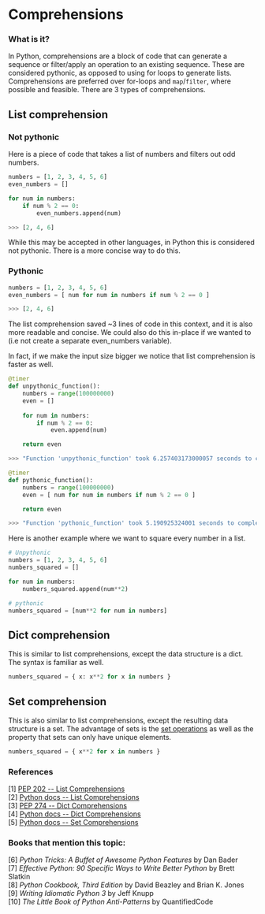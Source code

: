 # Comprehensions

### What is it?
In Python, comprehensions are a block of code that can generate a sequence or filter/apply an operation to an existing sequence. These are considered pythonic, as opposed to using for loops to generate lists. Comprehensions are preferred over for-loops and `map`/`filter`, where possible and feasible. There are 3 types of comprehensions. 

## List comprehension

### Not pythonic
Here is a piece of code that takes a list of numbers and filters out odd numbers. 

```py
numbers = [1, 2, 3, 4, 5, 6]
even_numbers = []

for num in numbers:
    if num % 2 == 0:
        even_numbers.append(num)

>>> [2, 4, 6]
```

While this may be accepted in other languages, in Python this is considered not pythonic. There is a more concise way to do this.

### Pythonic


```py
numbers = [1, 2, 3, 4, 5, 6]
even_numbers = [ num for num in numbers if num % 2 == 0 ]

>>> [2, 4, 6]
```

The list comprehension saved ~3 lines of code in this context, and it is also more readable and concise. We could also do this in-place if we wanted to (i.e not create a separate even_numbers variable).

In fact, if we make the input size bigger we notice that list comprehension is faster as well.

```py
@timer
def unpythonic_function():
    numbers = range(100000000)
    even = []
    
    for num in numbers:
        if num % 2 == 0:
            even.append(num)

    return even

>>> "Function 'unpythonic_function' took 6.257403173000057 seconds to complete."

@timer
def pythonic_function():
    numbers = range(100000000)
    even = [ num for num in numbers if num % 2 == 0 ]

    return even

>>> "Function 'pythonic_function' took 5.190925324001 seconds to complete."
```

Here is another example where we want to square every number in a list.

```py
# Unpythonic
numbers = [1, 2, 3, 4, 5, 6]
numbers_squared = []

for num in numbers:
    numbers_squared.append(num**2)

# pythonic
numbers_squared = [num**2 for num in numbers]

```

## Dict comprehension

This is similar to list comprehensions, except the data structure is a dict. The syntax is familiar as well.

```py
numbers_squared = { x: x**2 for x in numbers }
```

## Set comprehension
This is also similar to list comprehensions, except the resulting data structure is a set. The advantage of sets is the [set operations](sets.md) as well as the property that sets can only have unique elements.

```py
numbers_squared = { x**2 for x in numbers }
```

### References

[1] [PEP 202 -- List Comprehensions](https://www.python.org/dev/peps/pep-0202/)  
[2] [Python docs -- List Comprehensions](https://docs.python.org/3/tutorial/datastructures.html#list-comprehensions)  
[3] [PEP 274 -- Dict Comprehensions](https://www.python.org/dev/peps/pep-0274/)  
[4] [Python docs -- Dict Comprehensions](https://docs.python.org/3/tutorial/datastructures.html#dictionaries)  
[5] [Python docs -- Set Comprehensions](https://docs.python.org/3/tutorial/datastructures.html#dictionaries)  

### Books that mention this topic:
[6] *Python Tricks: A Buffet of Awesome Python Features* by Dan Bader  
[7] *Effective Python: 90 Specific Ways to Write Better Python* by Brett Slatkin  
[8] *Python Cookbook, Third Edition* by David Beazley and Brian K. Jones  
[9] *Writing Idiomatic Python 3* by Jeff Knupp  
[10] *The Little Book of Python Anti-Patterns* by QuantifiedCode  